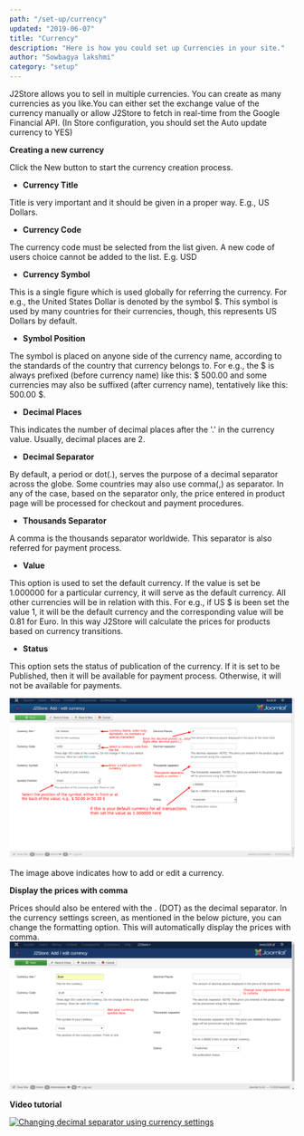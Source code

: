 ```yaml
---
path: "/set-up/currency"
updated: "2019-06-07"
title: "Currency"
description: "Here is how you could set up Currencies in your site."
author: "Sowbagya lakshmi"
category: "setup"
---
```

J2Store allows you to sell in multiple currencies. You can create as many currencies as you like.You can either set the exchange value of the currency manually or allow J2Store to fetch in real-time from the Google Financial API. (In Store configuration, you should set the Auto update currency to YES)

**Creating a new currency**

Click the New button to start the currency creation process.

- **Currency Title**

Title is very important and it should be given in a proper way. E.g., US Dollars.

- **Currency Code**

The currency code must be selected from the list given. A new code of users choice cannot be added to the list. E.g. USD

- **Currency Symbol**

This is a single figure which is used globally for referring the currency. For e.g., the United States Dollar is denoted by the symbol $. This symbol is used by many countries for their currencies, though, this represents US Dollars by default.

- **Symbol Position**

The symbol is placed on anyone side of the currency name, according to the standards of the country that currency belongs to. For e.g., the $ is always prefixed (before currency name) like this: $ 500.00 and some currencies may also be suffixed (after currency name), tentatively like this: 500.00 $.

- **Decimal Places**

This indicates the number of decimal places after the '.' in the currency value. Usually, decimal places are 2.

- **Decimal Separator**

By default, a period or dot(.), serves the purpose of a decimal separator across the globe. Some countries may also use comma(,) as separator. In any of the case, based on the separator only, the price entered in product page will be processed for checkout and payment procedures.

- **Thousands Separator**

A comma is the thousands separator worldwide. This separator is also referred for payment process.

- **Value**

This option is used to set the default currency. If the value is set be 1.000000 for a particular currency, it will serve as the default currency. All other currencies will be in relation with this. For e.g., if US $ is been set the value 1, it will be the default currency and the corresponding value will be 0.81 for Euro. In this way J2Store will calculate the prices for products based on currency transitions.

- **Status**

This option sets the status of publication of the currency. If it is set to be Published, then it will be available for payment process. Otherwise, it will not be available for payments.

![Adding a new currency](../../images/set-up/currency/Currency_Add.png)

The image above indicates how to add or edit a currency.

**Display the prices with comma**

Prices should also be entered with the . (DOT) as the decimal separator. In the currency settings screen, as mentioned in the below picture, you can change the formatting option. This will automatically display the prices with comma.
![Displaying prices with comma](../../images/set-up/currency/currency_decimal_separator.png)

**Video tutorial**

[![Changing decimal separator using currency settings](https://img.youtube.com/vi/51J1UkeRu3Y/0.jpg)](https://youtu.be/MXMywDaUErw "Changing decimal separator using currency settings")
